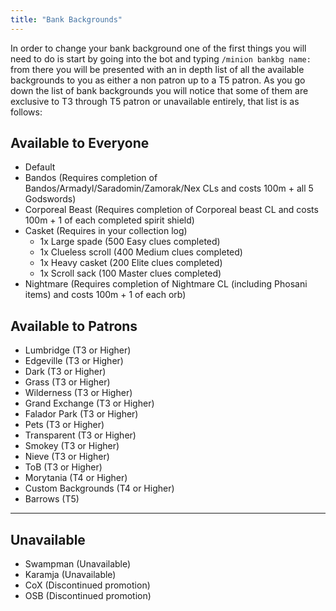 ```yaml
---
title: "Bank Backgrounds"
---
```


In order to change your bank background one of the first things you will need to do is start by going into the bot and typing `/minion bankbg name:` from there you will be presented with an in depth list of all the available backgrounds to you as either a non patron up to a T5 patron. As you go down the list of bank backgrounds you will notice that some of them are exclusive to T3 through T5 patron or unavailable entirely, that list is as follows:

## Available to Everyone

- Default
- Bandos (Requires completion of Bandos/Armadyl/Saradomin/Zamorak/Nex CLs and costs 100m + all 5 Godswords)
- Corporeal Beast (Requires completion of Corporeal beast CL and costs 100m + 1 of each completed spirit shield)
- Casket (Requires in your collection log)
  - 1x Large spade (500 Easy clues completed)
  - 1x Clueless scroll (400 Medium clues completed)
  - 1x Heavy casket (200 Elite clues completed)
  - 1x Scroll sack (100 Master clues completed)
- Nightmare (Requires completion of Nightmare CL (including Phosani items) and costs 100m + 1 of each orb)

## Available to Patrons

- Lumbridge (T3 or Higher)
- Edgeville (T3 or Higher)
- Dark (T3 or Higher)
- Grass (T3 or Higher)
- Wilderness (T3 or Higher)
- Grand Exchange (T3 or Higher)
- Falador Park (T3 or Higher)
- Pets (T3 or Higher)
- Transparent (T3 or Higher)
- Smokey (T3 or Higher)
- Nieve (T3 or Higher)
- ToB (T3 or Higher)
- Morytania (T4 or Higher)
- Custom Backgrounds (T4 or Higher)
- Barrows (T5)

---

## Unavailable

- Swampman (Unavailable)
- Karamja (Unavailable)
- CoX (Discontinued promotion)
- OSB (Discontinued promotion)
